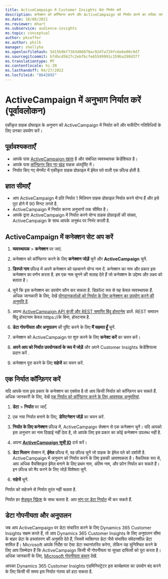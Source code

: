 ```yaml
---
title: ActiveCampaign में Customer Insights डेटा निर्यात करें
description: कनेक्शन को कॉन्फ़िगर करने और ActiveCampaign को निर्यात करने का तरीका जानें।
ms.date: 10/08/2021
ms.reviewer: mhart
ms.subservice: audience-insights
ms.topic: conceptual
author: pkieffer
ms.author: philk
manager: shellyha
ms.openlocfilehash: 5d15b9bf7383d06070ac92d7a729fc6e6e00c9d7
ms.sourcegitcommit: b7dbcd5627c2ebfbcfe65589991c159ba290d377
ms.translationtype: MT
ms.contentlocale: hi-IN
ms.lasthandoff: 04/27/2022
ms.locfileid: "8642692"
---
```

# <a name="export-segments-to-activecampaign-preview"></a>ActiveCampaign में अनुभाग निर्यात करें (पूर्वावलोकन)

एकीकृत ग्राहक प्रोफाइल के अनुभाग को ActiveCampaign में निर्यात करें और मार्केटिंग गतिविधियों के लिए उनका उपयोग करें।

## <a name="prerequisites"></a>पूर्वावश्यकताएँ

-   आपके पास [ActiveCampaign खाता](https://www.activecampaign.com/) है और संबंधित व्यवस्थापक क्रेडेंशियल है।
-   आपके पास [कॉन्फ़िगर किए गए खंड](segments.md) ग्राहक अंतर्दृष्टि में।
-   निर्यात किए गए सेगमेंट में एकीकृत ग्राहक प्रोफ़ाइल में ईमेल पते वाली एक फ़ील्ड होती है.

## <a name="known-limitations"></a>ज्ञात सीमाएँ

- आप ActiveCampaign में प्रति निर्यात 1 मिलियन ग्राहक प्रोफ़ाइल निर्यात करने योग्य हैं और इसे पूरा होने में 90 मिनट लगते है.
- ActiveCampaign में निर्यात करना अनुभागों तक सीमित है।
- आपके द्वारा ActiveCampaign में निर्यात करने योग्य ग्राहक प्रोफ़ाइलों की संख्या, ActiveCampaign के साथ आपके अनुबंध पर निर्भर करती है.

## <a name="set-up-connection-to-activecampaign"></a>ActiveCampaign में कनेक्शन सेट अप करें

1. **व्यवस्थापक** > **कनेक्शन** पर जाएं.

1. कनेक्शन को कॉन्फ़िगर करने के लिए **कनेक्शन जोड़ें** चुनें और **ActiveCampaign** चुनें.

1. **डिस्प्ले नाम** फ़ील्ड में अपने कनेक्शन को पहचानने योग्य नाम दें. कनेक्शन का नाम और प्रकार इस कनेक्शन का वर्णन करता है. हम एक नाम चुनने की सलाह देते हैं जो कनेक्शन के उद्देश्य और लक्ष्य को बताता है।

1. चुनें कि इस कनेक्शन का उपयोग कौन कर सकता है. डिफ़ॉल्ट रूप से यह केवल व्यवस्थापक हैं. अधिक जानकारी के लिए, देखें [योगदानकर्ताओं को निर्यात के लिए कनेक्शन का उपयोग करने की अनुमति दें](connections.md#allow-contributors-to-use-a-connection-for-exports).

1. अपना [ActiveCampaign API कुंजी और REST समाप्ति बिंदु होस्टनेम](https://help.activecampaign.com/hc/articles/207317590-Getting-started-with-the-API#how-to-obtain-your-activecampaign-api-url-and-key) डालें. REST समापन बिंदु होस्टनाम केवल https://के बिना, होस्टनाम है. 

1. **डेटा गोपनीयता और अनुपालन** की पुष्टि करने के लिए **मैं सहमत हूँ** चुनें.

1. कनेक्शन को ActiveCampaign पर शुरु करने के लिए **कनेक्ट करें** का चयन करें।

1. **अपने आप को निर्यात उपयोगकर्ता के रूप में जोड़ें** और अपने Customer Insights क्रेडेंशियल्स प्रदान करें .

1. कनेक्शन पूरा करने के लिए **सहेजें** का चयन करें.

## <a name="configure-an-export"></a>एक निर्यात कॉन्फ़िगर करें

यदि आपके पास इस प्रकार के कनेक्शन का एक्सेस है तो आप किसी निर्यात को कॉन्फ़िगर कर सकते हैं. अधिक जानकारी के लिए, देखें [एक निर्यात को कॉन्फ़िगर करने के लिए आवश्यक अनुमतियां](export-destinations.md#set-up-a-new-export).

1. **डेटा** > **निर्यात** पर जाएँ.

1. एक नया निर्यात बनाने के लिए, **डेस्टिनेशन जोड़ें** का चयन करें.

1. **निर्यात के लिए कनेक्शन** फ़ील्ड में, ActiveCampaign सेक्शन से एक कनेक्शन चुनें। यदि आपको इस अनुभाग का नाम दिखाई नहीं देता है, तो आपके लिए इस प्रकार का कोई कनेक्शन उपलब्ध नहीं है.

1. अपना [**ActiveCampaign सूची ID**](https://help.activecampaign.com/hc/articles/360000030559-How-to-create-a-list-in-ActiveCampaign) दर्ज करें।    

1. **डेटा मिलान** सेक्शन में, **ईमेल** फ़ील्ड में, वह फ़ील्ड चुनें जो ग्राहक के ईमेल पते को दर्शाती है. ActiveCampaign में अनुभाग को निर्यात करने के लिए इसकी आवश्यकता है। वैकल्पिक रूप से, आप अधिक वैयक्तिकृत ईमेल बनाने के लिए प्रथम नाम, अंतिम नाम, और फ़ोन निर्यात कर सकते हैं। इन फ़ील्ड को मैप करने के लिए जोड़ें विशेषता चुनें.

1. **सहेजें** चुनें.

निर्यात को सहेजने से निर्यात तुरंत नहीं चलता है.

निर्यात हर [शेड्यूल रिफ़्रेश](system.md#schedule-tab) के साथ चलता है. आप [मांग पर डेटा निर्यात](export-destinations.md#run-exports-on-demand) भी कर सकते हैं. 


## <a name="data-privacy-and-compliance"></a>डेटा गोपनीयता और अनुपालन

जब आप ActiveCampaign पर डेटा संचारित करने के लिए Dynamics 365 Customer Insights सक्षम करते हैं, तो आप Dynamics 365 Customer Insights के लिए अनुपालन सीमा के बाहर डेटा के हस्तांतरण की अनुमति देते हैं, जिसमें व्यक्तिगत डेटा जैसे संभावित संवेदनशील डेटा शामिल हैं। Microsoft आपके निर्देश पर ऐसा डेटा स्थानांतरित करेगा, लेकिन यह सुनिश्चित करने के लिए आप ज़िम्मेदार हैं कि ActiveCampaign किसी भी गोपनीयता या सुरक्षा दायित्वों को पूरा करता है। अधिक जानकारी के लिए, [Microsoft गोपनीयता कथन](https://go.microsoft.com/fwlink/?linkid=396732) देखें.

आपका Dynamics 365 Customer Insights एडमिनिस्ट्रेटर इस कार्यक्षमता का उपयोग बंद करने के लिए किसी भी समय इस निर्यात गंतव्य को हटा सकता है.
